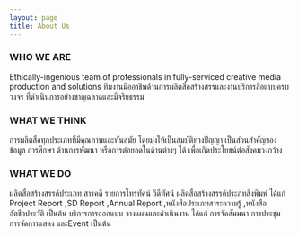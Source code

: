 ```yaml
---
layout: page
title: About Us
---
```

<section>
    <div class="row">
		<div class="4u 12u$(small)">
			<h3>WHO WE ARE </h3>
	 		Ethically-ingenious team of professionals in fully-serviced creative media production and solutions
 			ทีมงานมืออาชีพด้านการผลิตสื่อสร้างสรรและงานบริการสื่อแบบครบวงจร ที่ดำเนินการอย่างชาญฉลาดและมีจริยธรรม
		</div>
		<div class="4u 12u$(small)">
			<h3>WHAT WE THINK</h3>
			การผลิตสื่อทุกประเภทที่มีคุณภาพและทันสมัย โดยมุ่งให้เป็นสมบัติทางปัญญา เป็นส่วนสำคัญของข้อมูล การศึกษา ด้านการพัฒนา  หรือการต่อยอดในด้านต่างๆ ได้ เพื่อเกิดประโยชน์ต่อสังคมวงกว้าง
		</div>
		<div class="4u 12u$(small)">
			<h3>WHAT WE DO</h3>
			ผลิตสื่อสร้างสรรค์ประเภท สารคดี รายการโทรทัศน์  วิดีทัศน์ 
			ผลิตสื่อสร้างสรรค์ประภทสิ่งพิมพ์ ได้แก่ Project Report ,SD Report ,Annual Report ,หนังสือประเภทสาระความรู้ ,หนังสืออัตชีวประวัติ  เป็นต้น
			บริการการออกแบบ วางแผนและดำเนินงาน ได้แก่ การจัดสัมมนา การประชุม การจัดการแสดง และEvent เป็นต้น
		</div>
	</div>
</section>